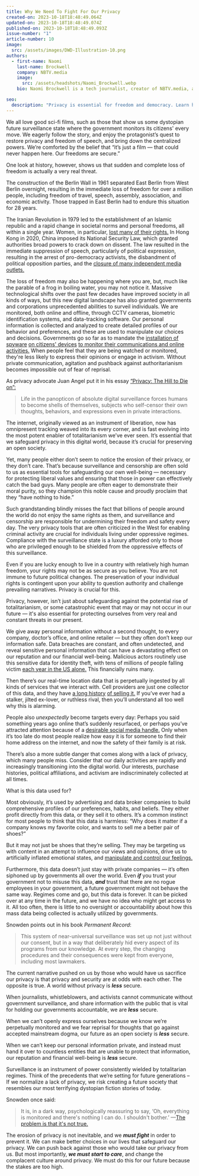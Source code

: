 ```yaml
---
title: Why We Need To Fight For Our Privacy
created-on: 2023-10-18T18:48:49.064Z
updated-on: 2023-10-18T18:48:49.074Z
published-on: 2023-10-18T18:48:49.093Z
issue-number: "1"
article-number: 10
image:
  src: /assets/images/DWD-Illustration-10.png
authors:
  - first-name: Naomi
    last-name: Brockwell
    company: NBTV.media
    image:
      src: /assets/headshots/Naomi_Brockwell.webp
    bio: Naomi Brockwell is a tech journalist, creator of NBTV.media, and author of "Beginner's Introduction to Privacy"

seo:
  description: "Privacy is essential for freedom and democracy. Learn how surveillance threatens our future and why privacy matters - even if you think you have 'nothing to hide.'"
---
```


We all love good sci-fi films, such as those that show us some dystopian future surveillance state where the government monitors its citizens' every move. We eagerly follow the story, and enjoy the protagonist’s quest to restore privacy and freedom of speech, and bring down the centralized powers. We’re comforted by the belief that “it’s just a film — that could never happen here. Our freedoms are secure.”

One look at history, however, shows us that sudden and complete loss of freedom is actually a very real threat.

The construction of the Berlin Wall in 1961 separated East Berlin from West Berlin overnight, resulting in the immediate loss of freedom for over a million people, including freedom of travel, speech, assembly, association, and economic activity. Those trapped in East Berlin had to endure this situation for 28 years.

The Iranian Revolution in 1979 led to the establishment of an Islamic republic and a rapid change in societal norms and personal freedoms, all within a single year. Women, in particular, [lost many of their rights.](https://www.independent.co.uk/news/world/middle-east/iran-woman-hijab-protest-arrest-jailed-prison-shapark-shajarizadeh-headscarf-white-wednesdays-a8439816.html) In Hong Kong in 2020, China imposed its National Security Law, which granted authorities broad powers to crack down on dissent. The law resulted in the immediate suppression of speech, particularly of political expression, resulting in the arrest of pro-democracy activists, the disbandment of political opposition parties, and the [closure of many independent media outlets.](https://thediplomat.com/2022/06/hong-kong-is-unrecognizable-after-2-years-under-the-national-security-law/)

The loss of freedom may also be happening where you are, but, much like the parable of a frog in boiling water, you may not notice it. Massive technological shifts over the past few decades have improved society in all kinds of ways, but this new digital landscape has also granted governments and corporations unprecedented abilities to surveil individuals. We are monitored, both online and offline, through CCTV cameras, biometric identification systems, and data-tracking software. Our personal information is collected and analyzed to create detailed profiles of our behavior and preferences, and these are used to manipulate our choices and decisions. Governments go so far as to mandate the [installation of spyware](https://www.reuters.com/article/health-coronavirus-india-app/india-makes-government-tracing-app-mandatory-for-all-workers-idUSL1N2CK01S) [on citizens' devices](https://www.recordedfuture.com/china-cybersecurity-measures) [to monitor their communications and online activities.](https://www.bitdefender.com/blog/hotforsecurity/australia-to-force-tech-companies-to-allow-government-access-to-encrypted-messages/) When people feel that they are being watched or monitored, they're less likely to express their opinions or engage in activism. Without private communication, agitation and pushback against authoritarianism becomes impossible out of fear of reprisal.

As privacy advocate Juan Angel put it in his essay [“Privacy: The Hill to Die on”:](https://thesovereignchimpanzee.substack.com/p/privacy-the-hill-to-die-on)

> Life in the panopticon of absolute digital surveillance forces humans to become shells of themselves, subjects who self-censor their own thoughts, behaviors, and expressions even in private interactions.

The internet, originally viewed as an instrument of liberation, now has omnipresent tracking weaved into its every corner, and is fast evolving into the most potent enabler of totalitarianism we’ve ever seen. It’s essential that we safeguard privacy in this digital world, because it’s crucial for preserving an open society.

Yet, many people either don’t seem to notice the erosion of their privacy, or they don’t care. That’s because surveillance and censorship are often sold to us as essential tools for safeguarding our own well-being — necessary for protecting liberal values and ensuring that those in power can effectively catch the bad guys. Many people are often eager to demonstrate their moral purity, so they champion this noble cause and proudly proclaim that they “have nothing to hide.”

Such grandstanding blindly misses the fact that billions of people around the world do not enjoy the same rights as them, and surveillance and censorship are responsible for undermining their freedom and safety every day. The very privacy tools that are often criticized in the West for enabling criminal activity are crucial for individuals living under oppressive regimes. Compliance with the surveillance state is a luxury afforded only to those who are privileged enough to be shielded from the oppressive effects of this surveillance.

Even if you are lucky enough to live in a country with relatively high human freedom, your rights may not be as secure as you believe. You are not immune to future political changes. The preservation of your individual rights is contingent upon your ability to question authority and challenge prevailing narratives. Privacy is crucial for this.

Privacy, however, isn’t just about safeguarding against the potential rise of totalitarianism, or some catastrophic event that may or may not occur in our future — it's also essential for protecting ourselves from very real and constant threats in our present.

We give away personal information without a second thought, to every company, doctor’s office, and online retailer — but they often don’t keep our information safe. Data breaches are constant, and often undetected, and reveal sensitive personal information that can have a devastating effect on our reputation and our financial well-being. Malicious actors routinely use this sensitive data for identity theft, with tens of millions of people falling victim [each year in the US alone.](https://fortunly.com/statistics/identity-theft-statistics/) This financially ruins many.

Then there’s our real-time location data that is perpetually ingested by all kinds of services that we interact with. Cell providers are just one collector of this data, and they have [a long history](https://techcrunch.com/2019/01/09/us-cell-carriers-still-selling-your-location-data/) [of selling it.](https://www.theverge.com/2021/8/20/22633853/tmobile-data-breach-imei-sim-fcc) If you’ve ever had a stalker, jilted ex-lover, or ruthless rival, then you’ll understand all too well why this is alarming.

People also _unexpectedly_ become targets every day: Perhaps you said something years ago online that’s suddenly resurfaced, or perhaps you’ve attracted attention because of a [desirable social media handle.](https://www.nbcnews.com/news/us-news/tennessee-man-targeted-his-twitter-handle-dies-after-swatting-call-n1274747) Only when it’s too late do most people realize how easy it is for someone to find their home address on the internet, and now the safety of their family is at risk.

There’s also a more subtle danger that comes along with a lack of privacy, which many people miss. Consider that our daily activities are rapidly and increasingly transitioning into the digital world. Our interests, purchase histories, political affiliations, and activism are indiscriminately collected at all times.

What is this data used for?

Most obviously, it’s used by advertising and data broker companies to build comprehensive profiles of our preferences, habits, and beliefs. They either profit directly from this data, or they sell it to others. It’s a common instinct for most people to think that this data is harmless: “Why does it matter if a company knows my favorite color, and wants to sell me a better pair of shoes?”

But it may not just be shoes that they’re selling. They may be targeting us with content in an attempt to influence our views and opinions, drive us to artificially inflated emotional states, and [manipulate and control our feelings.](https://www.forbes.com/sites/kashmirhill/2014/06/28/facebook-manipulated-689003-users-emotions-for-science/?sh=45825512197c)

Furthermore, this data doesn’t just stay with private companies — it’s often siphoned up by governments all over the world. Even **_if_** you trust your government not to misuse this data, **_and_** trust that there are no rogue employees in your government, a future government might not behave the same way. Regimes come and go, but this data is forever. It can be picked over at any time in the future, and we have no idea who might get access to it. All too often, there is little to no oversight or accountability about how this mass data being collected is actually utilized by governments.

Snowden points out in his book _Permanent Record_:

> This system of near-universal surveillance was set up not just without our consent, but in a way that deliberately hid every aspect of its programs from our knowledge. At every step, the changing procedures and their consequences were kept from everyone, including most lawmakers.

The current narrative pushed on us by those who would have us sacrifice our privacy is that privacy and security are at odds with each other. The opposite is true. A world without privacy is **_less_** secure.

When journalists, whistleblowers, and activists cannot communicate without government surveillance, and share information with the public that is vital for holding our governments accountable, we are **_less_** secure.

When we can’t openly express ourselves because we know we’re perpetually monitored and we fear reprisal for thoughts that go against accepted mainstream dogma, our future as an open society is **_less_** secure.

When we can’t keep our personal information private, and instead must hand it over to countless entities that are unable to protect that information, our reputation and financial well-being is **_less_** secure.

Surveillance is an instrument of power consistently wielded by totalitarian regimes. Think of the precedents that we’re setting for future generations – If we normalize a lack of privacy, we risk creating a future society that resembles our most terrifying dystopian fiction stories of today.

Snowden once said:

> It is, in a dark way, psychologically reassuring to say, ‘Oh, everything is monitored and there's nothing I can do. I shouldn't bother.’ —[The problem is that it's not true.](https://twitter.com/Snowden/status/1546790812704440322)

The erosion of privacy is not inevitable, and we **_must fight_** in order to prevent it. We can make better choices in our lives that safeguard our privacy. We can push back against those who would take our privacy from us. But most importantly, **_we must start to care_**, and change the complacent culture around privacy. We must do this for our future because the stakes are too high.
